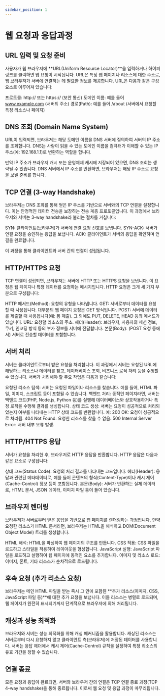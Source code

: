 ```yaml
---
sidebar_position: 1
---
```


# 웹 요청과 응답과정

## URL 입력 및 요청 준비

사용자가 웹 브라우저에 **URL(Uniform Resource Locator)**을 입력하거나 하이퍼링크를 클릭하면 웹 요청이 시작됩니다. URL은 특정 웹 페이지나 리소스에 대한 주소로, 웹 브라우저가 서버에 연결하는 데 필요한 정보를 제공합니다. URL은 다음과 같은 구성 요소로 이루어져 있습니다:

프로토콜: http:// 또는 https:// (보안 통신)
도메인 이름: 예를 들어 www.example.com (서버의 주소)
경로(Path): 예를 들어 /about (서버에서 요청할 특정 리소스나 페이지)

## DNS 조회 (Domain Name System)

URL이 입력되면, 브라우저는 해당 도메인 이름을 DNS 서버에 질의하여 서버의 IP 주소를 조회합니다. DNS는 사람이 읽을 수 있는 도메인 이름을 컴퓨터가 이해할 수 있는 IP 주소(예: 192.168.1.1)로 변환하는 역할을 합니다.

만약 IP 주소가 브라우저 캐시 또는 운영체제 캐시에 저장되어 있으면, DNS 조회는 생략될 수 있습니다.
DNS 서버에서 IP 주소를 반환하면, 브라우저는 해당 IP 주소로 요청을 보낼 준비를 합니다.

## TCP 연결 (3-way Handshake)

브라우저는 DNS 조회를 통해 얻은 IP 주소를 기반으로 서버와의 TCP 연결을 설정합니다. 이는 안정적인 데이터 전송을 보장하는 전송 계층 프로토콜입니다. 이 과정에서 브라우저와 서버는 3-way handshake라 불리는 절차를 거칩니다:

SYN: 클라이언트(브라우저)가 서버에 연결 요청 신호를 보냅니다.
SYN-ACK: 서버가 연결 요청을 승인하는 응답을 보냅니다.
ACK: 클라이언트가 서버의 응답을 확인하며 연결을 완료합니다.

이 과정을 통해 클라이언트와 서버 간의 연결이 성립됩니다.

## HTTP/HTTPS 요청

TCP 연결이 성립되면, 브라우저는 서버에 HTTP 또는 HTTPS 요청을 보냅니다. 이 요청은 웹 페이지나 특정 데이터를 요청하는 메시지입니다. HTTP 요청은 크게 세 가지 부분으로 구성됩니다:

HTTP 메서드(Method): 요청의 유형을 나타냅니다.
GET: 서버로부터 데이터를 요청할 때 사용됩니다. 대부분의 웹 페이지 요청은 GET 방식입니다.
POST: 서버에 데이터를 제출할 때 사용됩니다(예: 폼 제출).
그 외에도 PUT, DELETE, HEAD 등의 메서드가 있습니다.
URL: 요청할 리소스의 주소.
헤더(Header): 브라우저, 사용자의 세션 정보, 쿠키, 인코딩 방식 등의 부가 정보를 서버에 전달합니다.
본문(Body): (POST 요청 등에서) 서버로 전송할 데이터를 포함합니다.

## 서버 처리

서버는 클라이언트로부터 받은 요청을 처리합니다. 이 과정에서 서버는 요청된 URL에 해당하는 리소스나 데이터를 찾고, 데이터베이스 조회, 비즈니스 로직 처리 등을 수행할 수 있습니다. 서버가 처리해야 할 주요 작업은 다음과 같습니다:

요청된 리소스 탐색: 서버는 요청된 파일이나 리소스를 찾습니다. 예를 들어, HTML 파일, 이미지, 스크립트 등이 포함될 수 있습니다.
백엔드 처리: 동적인 페이지라면, 서버는 백엔드 코드(PHP, Node.js, Python 등)를 실행해 데이터베이스와 상호작용하거나 특정 로직을 수행해 결과를 생성합니다.
상태 코드 생성: 서버는 요청이 성공적으로 처리되었는지 여부를 나타내는 HTTP 상태 코드를 반환합니다. 예:
200 OK: 요청이 성공적으로 처리됨.
404 Not Found: 요청한 리소스를 찾을 수 없음.
500 Internal Server Error: 서버 내부 오류 발생.

## HTTP/HTTPS 응답

서버가 요청을 처리한 후, 브라우저로 HTTP 응답을 반환합니다. HTTP 응답은 다음과 같은 요소로 구성됩니다:

상태 코드(Status Code): 요청의 처리 결과를 나타내는 코드입니다.
헤더(Header): 응답과 관련된 메타데이터로, 예를 들어 콘텐츠의 형식(Content-Type)이나 캐시 제어(Cache-Control) 정보 등이 포함됩니다.
본문(Body): 서버가 반환하는 실제 데이터로, HTML 문서, JSON 데이터, 이미지 파일 등이 들어 있습니다.

## 브라우저 렌더링

브라우저가 서버로부터 받은 응답을 기반으로 웹 페이지를 렌더링하는 과정입니다. 만약 요청한 리소스가 HTML 문서라면, 브라우저는 HTML을 해석하고 DOM(Document Object Model) 트리를 생성합니다.

HTML 해석: HTML을 파싱하여 웹 페이지의 구조를 만듭니다.
CSS 적용: CSS 파일을 로드하고 스타일을 적용하여 레이아웃을 형성합니다.
JavaScript 실행: JavaScript 파일을 로드하고 실행하여 웹 페이지에 동적인 요소를 추가합니다.
이미지 및 리소스 로드: 이미지, 폰트, 기타 리소스가 순차적으로 로드됩니다.

## 후속 요청 (추가 리소스 요청)

브라우저는 메인 HTML 파일을 받는 즉시 그 안에 포함된 **추가 리소스(이미지, CSS, JavaScript 파일 등)**에 대한 추가 요청을 보냅니다. 이들 리소스는 병렬로 로드되며, 웹 페이지가 완전히 표시되기까지 단계적으로 브라우저에 의해 처리됩니다.

## 캐싱과 성능 최적화

브라우저와 서버는 성능 최적화를 위해 캐싱 메커니즘을 활용합니다. 캐싱된 리소스는 서버로부터 다시 요청하지 않고 클라이언트 측(브라우저)에 저장된 데이터를 사용합니다. 서버는 응답 헤더에서 캐시 제어(Cache-Control) 규칙을 설정하여 특정 리소스의 유효 기간을 정할 수 있습니다.

## 연결 종료

모든 요청과 응답이 완료되면, 서버와 브라우저 간의 연결은 TCP 연결 종료 과정(TCP 4-way handshake)을 통해 종료됩니다. 이로써 웹 요청 및 응답 과정이 마무리됩니다.
